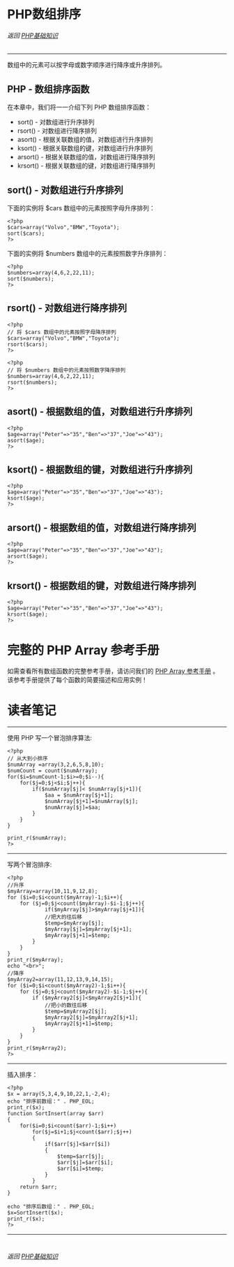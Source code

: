 # PHP数组排序
###### 返回 [PHP基础知识](../PHP基础知识.md)
***


数组中的元素可以按字母或数字顺序进行降序或升序排列。  


## PHP - 数组排序函数
在本章中，我们将一一介绍下列 PHP 数组排序函数：
- sort() - 对数组进行升序排列
- rsort() - 对数组进行降序排列
- asort() - 根据关联数组的值，对数组进行升序排列
- ksort() - 根据关联数组的键，对数组进行升序排列
- arsort() - 根据关联数组的值，对数组进行降序排列
- krsort() - 根据关联数组的键，对数组进行降序排列


## sort() - 对数组进行升序排列
下面的实例将 $cars 数组中的元素按照字母升序排列：
```
<?php
$cars=array("Volvo","BMW","Toyota");
sort($cars);
?>
```
下面的实例将 $numbers 数组中的元素按照数字升序排列：
```
<?php
$numbers=array(4,6,2,22,11);
sort($numbers);
?>
```


## rsort() - 对数组进行降序排列
```
<?php
// 将 $cars 数组中的元素按照字母降序排列
$cars=array("Volvo","BMW","Toyota");
rsort($cars);
?>
```
```
<?php
// 将 $numbers 数组中的元素按照数字降序排列
$numbers=array(4,6,2,22,11);
rsort($numbers);
?>
```


## asort() - 根据数组的值，对数组进行升序排列
```
<?php
$age=array("Peter"=>"35","Ben"=>"37","Joe"=>"43");
asort($age);
?>
```


## ksort() - 根据数组的键，对数组进行升序排列
```
<?php
$age=array("Peter"=>"35","Ben"=>"37","Joe"=>"43");
ksort($age);
?>
```


## arsort() - 根据数组的值，对数组进行降序排列
```
<?php
$age=array("Peter"=>"35","Ben"=>"37","Joe"=>"43");
arsort($age);
?>
```


## krsort() - 根据数组的键，对数组进行降序排列
```
<?php
$age=array("Peter"=>"35","Ben"=>"37","Joe"=>"43");
krsort($age);
?>
```



# 完整的 PHP Array 参考手册
如需查看所有数组函数的完整参考手册，请访问我们的 [PHP Array 参考手册](https://www.runoob.com/php/php-ref-array.html) 。  
该参考手册提供了每个函数的简要描述和应用实例！




# 读者笔记
***


使用 PHP 写一个冒泡排序算法:
```
<?php
// 从大到小排序
$numArray =array(3,2,6,5,8,10);
$numCount = count($numArray);
for($i=$numCount-1;$i>=0;$i--){
    for($j=0;$j<$i;$j++){
        if($numArray[$j]< $numArray[$j+1]){
            $aa = $numArray[$j+1];
            $numArray[$j+1]=$numArray[$j];
            $numArray[$j]=$aa;
        }
    }
}

print_r($numArray);
?>
```


***


写两个冒泡排序:
```
<?php
//升序
$myArray=array(10,11,9,12,8);
for ($i=0;$i<count($myArray)-1;$i++){
    for ($j=0;$j<count($myArray)-$i-1;$j++){
            if($myArray[$j]>$myArray[$j+1]){
            //把大的往后移
            $temp=$myArray[$j];
            $myArray[$j]=$myArray[$j+1];
            $myArray[$j+1]=$temp;
        }
    }
}
print_r($myArray);
echo "<br>";
//降序
$myArray2=array(11,12,13,9,14,15);
for ($i=0;$i<count($myArray2)-1;$i++){
    for ($j=0;$j<count($myArray2)-$i-1;$j++){
        if ($myArray2[$j]<$myArray2[$j+1]){
            //把小的数往后移
            $temp=$myArray2[$j];
            $myArray2[$j]=$myArray2[$j+1];
            $myArray2[$j+1]=$temp;
        }
    }
}
print_r($myArray2);
?>
```


***


插入排序：
```
<?php
$x = array(5,3,4,9,10,22,1,-2,4); 
echo "排序前数组：" . PHP_EOL;
print_r($x);
function SortInsert(array $arr)
{
    for($i=0;$i<count($arr)-1;$i++)
        for($j=$i+1;$j<count($arr);$j++)
        {
            if($arr[$j]<$arr[$i])
            {
                $temp=$arr[$j];
                $arr[$j]=$arr[$i];
                $arr[$i]=$temp;
            }
        }
    return $arr;
}

echo "排序后数组：" . PHP_EOL;
$x=SortInsert($x);
print_r($x);
?>
```


***
#
###### 返回 [PHP基础知识](../PHP基础知识.md)